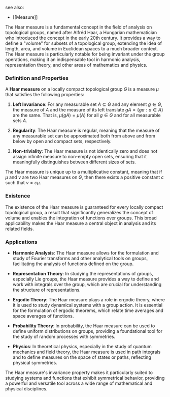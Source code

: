 see also:
- [[Measure]]

The Haar measure is a fundamental concept in the field of analysis on topological groups, named after Alfréd Haar, a Hungarian mathematician who introduced the concept in the early 20th century. It provides a way to define a "volume" for subsets of a topological group, extending the idea of length, area, and volume in Euclidean spaces to a much broader context. The Haar measure is particularly notable for being invariant under the group operations, making it an indispensable tool in harmonic analysis, representation theory, and other areas of mathematics and physics.

### Definition and Properties

A **Haar measure** on a locally compact topological group $G$ is a measure $\mu$ that satisfies the following properties:

1. **Left Invariance**: For any measurable set $A \subseteq G$ and any element $g \in G$, the measure of $A$ and the measure of its left translate $gA = \{ga : a \in A\}$ are the same. That is, $\mu(gA) = \mu(A)$ for all $g \in G$ and for all measurable sets $A$.

2. **Regularity**: The Haar measure is regular, meaning that the measure of any measurable set can be approximated both from above and from below by open and compact sets, respectively.

3. **Non-triviality**: The Haar measure is not identically zero and does not assign infinite measure to non-empty open sets, ensuring that it meaningfully distinguishes between different sizes of sets.

The Haar measure is unique up to a multiplicative constant, meaning that if $\mu$ and $\nu$ are two Haar measures on $G$, then there exists a positive constant $c$ such that $\nu = c\mu$. 

### Existence

The existence of the Haar measure is guaranteed for every locally compact topological group, a result that significantly generalizes the concept of volume and enables the integration of functions over groups. This broad applicability makes the Haar measure a central object in analysis and its related fields.

### Applications

- **Harmonic Analysis**: The Haar measure allows for the formulation and study of Fourier transforms and other analytical tools on groups, facilitating the analysis of functions defined on the group.

- **Representation Theory**: In studying the representations of groups, especially Lie groups, the Haar measure provides a way to define and work with integrals over the group, which are crucial for understanding the structure of representations.

- **Ergodic Theory**: The Haar measure plays a role in ergodic theory, where it is used to study dynamical systems with a group action. It is essential for the formulation of ergodic theorems, which relate time averages and space averages of functions.

- **Probability Theory**: In probability, the Haar measure can be used to define uniform distributions on groups, providing a foundational tool for the study of random processes with symmetries.

- **Physics**: In theoretical physics, especially in the study of quantum mechanics and field theory, the Haar measure is used in path integrals and to define measures on the space of states or paths, reflecting physical symmetries.

The Haar measure's invariance property makes it particularly suited to studying systems and functions that exhibit symmetrical behavior, providing a powerful and versatile tool across a wide range of mathematical and physical disciplines.